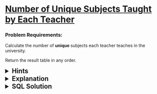 # [Number of Unique Subjects Taught by Each Teacher](https://leetcode.com/problems/number-of-unique-subjects-taught-by-each-teacher/description/?envType=study-plan-v2&envId=top-sql-50)

### Problem Requirements:

Calculate the number of <strong> unique </strong> subjects each teacher teaches in the university.

Return the result table in any order.

<details>
<summary style="font-size:1.3rem;"> <strong>Hints</strong> </summary>

<details>
      <summary>Hint#1</summary>
      <p>What do we normally think about when here the word <strong> each ?</strong>  </p>
</details>

<details>
      <summary>Hint#2</summary>
      <p>Think about Grouping</p>
</details>

<details>
      <summary>Hint#3</summary>
      <p>You can use <code>COUNT(DISTINCT column_name)</code> to count the unique values in the column</p>
</details>

</details>

<details>
<summary style="font-size:1.3rem;"> <strong>Explanation</strong> </summary>

This question is a simple grouping question.

First When we see the word <strong> each </strong> we think about grouping. We will group by the <code>teacher_id</code>.

Then we need to count the number of unique subjects each teacher teaches. We can use the <code>COUNT(DISTINCT subject_id)</code> to count the number of unique values of <code>subject_id</code> in the column.

</details>

<details>
<summary style="font-size:1.3rem"><strong> SQL Solution</strong> </summary>

```sql
select teacher_id,count(distinct subject_id) as cnt from Teacher
group by teacher_id;
```

</details>
